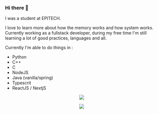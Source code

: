 ### Hi there 👋

I was a student at EPITECH.

I love to learn more about how the memory works and how system works.
Currently working as a fullstack developer, during my free time I'm still learning a lot of good practices, languages and all.

Currently I'm able to do things in :
- Python
- C++
- C
- NodeJS
- Java (vanilla/spring)
- Typescrit
- ReactJS / NextjS

<p align='center'>
  <a href="#"><img src="https://github-readme-stats.vercel.app/api?username=EternalRat&show_icons=true&theme=holi"></a>
</p>
<p align='center'>
  <a href="#"><img src="https://github-readme-stats.vercel.app/api/top-langs/?username=EternalRat&hide=shaderlab,css,hlsl,cmake&langs_count=10&theme=holi"></a>
</p>
